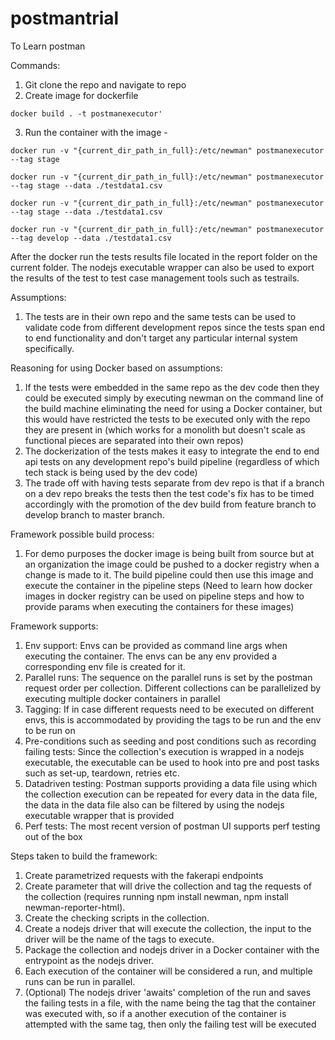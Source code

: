 # postmantrial
To Learn postman

Commands:
1. Git clone the repo and navigate to repo
2. Create image for dockerfile 

```
docker build . -t postmanexecutor'
```

3. Run the container with the image - 

```
docker run -v "{current_dir_path_in_full}:/etc/newman" postmanexecutor --tag stage
```

```
docker run -v "{current_dir_path_in_full}:/etc/newman" postmanexecutor --tag stage --data ./testdata1.csv
```

```
docker run -v "{current_dir_path_in_full}:/etc/newman" postmanexecutor --tag stage --data ./testdata1.csv
```

```
docker run -v "{current_dir_path_in_full}:/etc/newman" postmanexecutor --tag develop --data ./testdata1.csv
```

After the docker run the tests results file located in the report folder on the current folder. The nodejs executable wrapper can also be used to export the results of the test to test case management tools such as testrails.

Assumptions:
1. The tests are in their own repo and the same tests can be used to validate code from different development repos since the tests span end to end functionality and don't target any particular internal system specifically.

Reasoning for using Docker based on assumptions:
1. If the tests were embedded in the same repo as the dev code then they could be executed simply by executing newman on the command line of the build machine eliminating the need for using a Docker container, but this would have restricted the tests to be executed only with the repo they are present in (which works for a monolith but doesn't scale as functional pieces are separated into their own repos)
2. The dockerization of the tests makes it easy to integrate the end to end api tests on any development repo's build pipeline (regardless of which tech stack is being used by the dev code)
3. The trade off with having tests separate from dev repo is that if a branch on a dev repo breaks the tests then the test code's fix has to be timed accordingly with the promotion of the dev build from feature branch to develop branch to master branch.

Framework possible build process:
1. For demo purposes the docker image is being built from source but at an organization the image could be pushed to a docker registry when a change is made to it. The build pipeline could then use this image and execute the container in the pipeline steps (Need to learn how docker images in docker registry can be used on pipeline steps and how to provide params when executing the containers for these images) 

Framework supports:
1. Env support: Envs can be provided as command line args when executing the container. The envs can be any env provided a corresponding env file is created for it.
2. Parallel runs: The sequence on the parallel runs is set by the postman request order per collection. Different collections can be parallelized by executing multiple docker containers in parallel
3. Tagging: If in case different requests need to be executed on different envs, this is accommodated by providing the tags to be run and the env to be run on
4. Pre-conditions such as seeding and post conditions such as recording failing tests: Since the collection's execution is wrapped in a nodejs executable, the executable can be used to hook into pre and post tasks such as set-up, teardown, retries etc.
5. Datadriven testing: Postman supports providing a data file using which the collection execution can be repeated for every data in the data file, the data in the data file also can be filtered by using the nodejs executable wrapper that is provided
6. Perf tests: The most recent version of postman UI supports perf testing out of the box

Steps taken to build the framework:
1. Create parametrized requests with the fakerapi endpoints
2. Create parameter that will drive the collection and tag the requests of the collection (requires running npm install newman, npm install newman-reporter-html).
3. Create the checking scripts in the collection.
4. Create a nodejs driver that will execute the collection, the input to the driver will be the name of the tags to execute.
5. Package the collection and nodejs driver in a Docker container with the entrypoint as the nodejs driver.
6. Each execution of the container will be considered a run, and multiple runs can be run in parallel.
7. (Optional) The nodejs driver 'awaits' completion of the run and saves the failing tests in a file, with the name being the tag that the container was executed with, so if a another execution of the container is attempted with the same tag, then only the failing test will be executed  